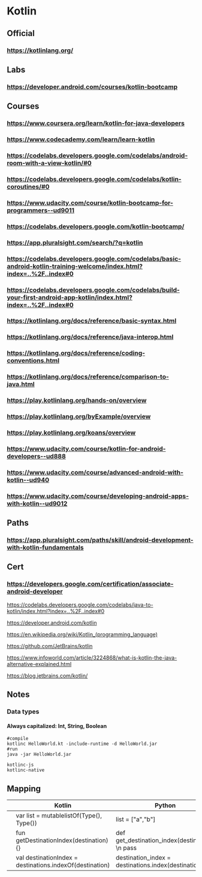 # Kotlin

## Official
### https://kotlinlang.org/
## Labs
### https://developer.android.com/courses/kotlin-bootcamp

## Courses
### https://www.coursera.org/learn/kotlin-for-java-developers
### https://www.codecademy.com/learn/learn-kotlin
### https://codelabs.developers.google.com/codelabs/android-room-with-a-view-kotlin/#0
### https://codelabs.developers.google.com/codelabs/kotlin-coroutines/#0
### https://www.udacity.com/course/kotlin-bootcamp-for-programmers--ud9011
### https://codelabs.developers.google.com/kotlin-bootcamp/
### https://app.pluralsight.com/search/?q=kotlin
### https://codelabs.developers.google.com/codelabs/basic-android-kotlin-training-welcome/index.html?index=..%2F..index#0
### https://codelabs.developers.google.com/codelabs/build-your-first-android-app-kotlin/index.html?index=..%2F..index#0
### https://kotlinlang.org/docs/reference/basic-syntax.html
### https://kotlinlang.org/docs/reference/java-interop.html
### https://kotlinlang.org/docs/reference/coding-conventions.html
### https://kotlinlang.org/docs/reference/comparison-to-java.html
### https://play.kotlinlang.org/hands-on/overview
### https://play.kotlinlang.org/byExample/overview
### https://play.kotlinlang.org/koans/overview
### https://www.udacity.com/course/kotlin-for-android-developers--ud888
### https://www.udacity.com/course/advanced-android-with-kotlin--ud940
### https://www.udacity.com/course/developing-android-apps-with-kotlin--ud9012
## Paths
### https://app.pluralsight.com/paths/skill/android-development-with-kotlin-fundamentals
## Cert
### https://developers.google.com/certification/associate-android-developer
https://codelabs.developers.google.com/codelabs/java-to-kotlin/index.html?index=..%2F..index#0



https://developer.android.com/kotlin

https://en.wikipedia.org/wiki/Kotlin_(programming_language)

https://github.com/JetBrains/kotlin

https://www.infoworld.com/article/3224868/what-is-kotlin-the-java-alternative-explained.html

https://blog.jetbrains.com/kotlin/



## Notes
### Data types
#### Always capitalized: Int, String, Boolean
```
#compile
kotlinc HelloWorld.kt -include-runtime -d HelloWorld.jar
#run
java -jar HelloWorld.jar

kotlinc-js
kotlinc-native
```
## Mapping
|   |Kotlin   |Python   |   |   |
|---|---|---|---|---|
|   | var list = mutablelistOf(Type(), Type())  |list = ["a","b"]   |   |   |
|   |fun getDestinationIndex(destination){}   |def get_destination_index(destination): \n pass   |   |   |
|   |val destinationIndex = destinations.indexOf(destination)   |destination_index = destinations.index(destination)   |   |   |
